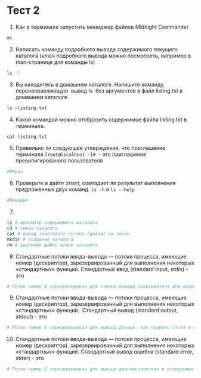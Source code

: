 # Тест 2
1. Как в терминале запустить менеджер файлов Midnight Commander
```sh
mc
```
2. Написать команду подробного вывода содержимого текущего каталога (ключ подробного вывода можно посмотреть, например в man-странице для команды ls)
```sh
ls -l
```
3. Вы находитесь в домашнем каталоге. Напишите команду, перенаправляющую  вывод ls  без аргументов в файл listing.txt в домашнем каталоге.
```sh
ls >listing.txt
```
4. Какой командой можно отобразить содержимое файла listing.txt в терминале.
```sh
cat listing.txt
```
5. Правильно ли следующее утверждение, что приглашение терминала `[root@localhost ~]#`  - это приглашение превилигированого пользователя
```sh
#Верно
```
6. Проверьте и дайте ответ, совпадает ли результат выполнения предложенных двух команд.  `ls -h` и `ls --help`
```sh
#Неверно
```
7. 
```sh
ls # просмотр содержимого каталога  
cd # смена каталога  
cat # вывод текстового потока (файла) на экран  
mkdir # создание каталога  
rm # удаление файла и/или каталога
```
8. Стандартные потоки ввода-вывода — потоки процесса, имеющие номер (дескриптор), зарезервированный для выполнения некоторых «стандартных» функций. Cтандартный ввод (standard input, stdin) - это
```sh
# Поток номер 0 зарезервирован для чтения команд пользователя или входных данных.
```
9. Стандартные потоки ввода-вывода — потоки процесса, имеющие номер (дескриптор), зарезервированный для выполнения некоторых «стандартных» функций.  Cтандартный вывод (standard output, stdout) - это
```sh
# Поток номер 1 зарезервирован для вывода данных, как правило (хотя и не обязательно) текстовых.
```
10. Стандартные потоки ввода-вывода — потоки процесса, имеющие номер (дескриптор), зарезервированный для выполнения некоторых «стандартных» функций. Cтандартный вывод ошибок (standard error, stder) - это
```sh
# Поток номер 2 зарезервирован для вывода диагностических и отладочных сообщений в текстовом виде.
```
